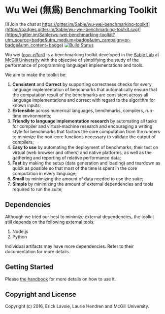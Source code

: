 Wu Wei (無爲) Benchmarking Toolkit
==========================

[![Join the chat at https://gitter.im/Sable/wu-wei-benchmarking-toolkit](https://badges.gitter.im/Sable/wu-wei-benchmarking-toolkit.svg)](https://gitter.im/Sable/wu-wei-benchmarking-toolkit?utm_source=badge&utm_medium=badge&utm_campaign=pr-badge&utm_content=badge) [![Build Status](https://travis-ci.org/Sable/wu-wei-benchmarking-toolkit.svg?branch=master)](https://travis-ci.org/Sable/wu-wei-benchmarking-toolkit)

Wu wei (*[non-effort](https://en.wikipedia.org/wiki/Wu_wei)*) is a benchmarking toolkit developed in the [Sable Lab](http://www.sable.mcgill.ca/) at [McGill University](//www.mcgill.ca/) with the objective of simplifying the study of the performance of programming languages implementations and tools.

We aim to make the toolkit be:
 1. **Consistent** and **Correct** by supporting correctness checks for every language implementation of benchmarks that automatically ensure that the computation result of the benchmarks are consistent across all language implementations and correct with regard to the algorithm for known inputs;
 2. **Extensible** across numerical languages, benchmarks, compilers, run-time environments;
 3. **Friendly to language implementation research** by automating all tasks for compiler and virtual-machine research and encouraging a writing style for benchmarks that factors the core computation from the runners to minimize the non-core functions necessary to validate the output of compilers;
 4. **Easy to use** by automating the deployment of benchmarks, their test on virtual (web browser and others) and native platforms, as well as the gathering and reporting of relative performance data;
 5. **Fast** by making the setup (data generation and loading) and teardown as quick as possible so that most of the time is spent in the core computation in every language;
 6. **Small** by minimizing the amount of data needed to use the suite;
 7. **Simple** by minimizing the amount of external dependencies and tools required to run the suite;
 
Dependencies
------------------------
Although we tried our best to minimize external dependencies, the toolkit still depends on the following external tools:
 1. Node.js
 2. Python

Individual artifacts may have more dependencies. Refer to their documentation for more details.

Getting Started
------------------------
Please [the handbook](https://github.com/Sable/wu-wei-handbook) for more details on how to use it.

Copyright and License
-------------------------
Copyright (c) 2016, Erick Lavoie, Laurie Hendren and McGill University.

